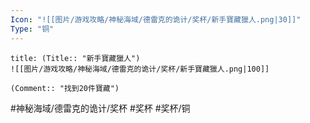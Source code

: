 ```yaml
---
Icon: "![[图片/游戏攻略/神秘海域/德雷克的诡计/奖杯/新手寶藏獵人.png|30]]"
Type: "铜"
---
```

```ad-common-bronze-trophy
title: (Title:: "新手寶藏獵人")
![[图片/游戏攻略/神秘海域/德雷克的诡计/奖杯/新手寶藏獵人.png|100]]

(Comment:: "找到20件寶藏")
```

#神秘海域/德雷克的诡计/奖杯 #奖杯 #奖杯/铜

